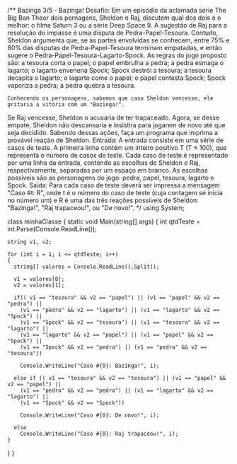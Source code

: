 /**
Bazinga
 3/5 - Bazinga!
 Desafio:
    Em um episódio da aclamada série The Big Ban Theor dois pernagens, Sheldon e Raj, discutem qual 
 dos dois é o melhor: o filme Saturn 3 ou a série Deep Space 9. A sugestão de Raj para a resolução do 
 impasse é uma disputa de Pedra-Papel-Tesoura. Contudo, Sheldon argumenta que, se as partes envolvidas 
 se conhecem, entre 75% e 80% das disputas de Pedra-Papel-Tesoura terminam empatadas, e então sugere o 
 Pedra-Papel-Tesoura-Lagarto-Spock.
    As regras do jogo proposto são:
 a tesoura corta o papel;
 o papel embrulha a pedra;
 a pedra esmaga o lagarto;
 o lagarto envenena Spock;
 Spock destrói a tesoura;
 a tesoura decapita o lagarto;
 o lagarto come o papel;
 o papel contesta Spock;
 Spock vaporiza a pedra;
 a pedra quebra a tesoura.
 
    Conhecendo os personagens, sabemos que caso Sheldon vencesse, ele gritaria a vitória com um "Bazinga!". 
 Se Raj vencesse, Sheldon o acusaria de ter trapaceado. Agora, se desse empate, Sheldon não descansaria e 
 insistira para jogarem de novo até que seja decidido. Sabendo dessas ações, faça um programa que imprima a 
 provável reação de Sheldon.
 Entrada:
    A entrada consiste em uma série de casos de teste. A primeira linha contém um inteiro positivo T (T ≤ 100), 
 que representa o número de casos de teste. Cada caso de teste é representado por uma linha da entrada, contendo 
 as escolhas de Sheldon e Raj, respectivamente, separadas por um espaço em branco. As escolhas possíveis são as 
 personagens do jogo: pedra, papel, tesoura, lagarto e Spock.
 Saida:
    Para cada caso de teste deverá ser impressa a mensagem "Caso #t: R", onde t é o número do caso de teste 
 (cuja contagem se inicia no número um) e R é uma das três reações possíveis de Sheldon: "Bazinga!", 
 "Raj trapaceou!", ou "De novo!".
*/
using System; 

class minhaClasse 
{
  static void Main(string[] args) 
  { 
    int qtdTeste = int.Parse(Console.ReadLine());
    
    string v1, v2;
    
    for (int i = 1; i <= qtdTeste; i++)
    {
      string[] valores = Console.ReadLine().Split();
      
      v1 = valores[0];
      v2 = valores[1];
      
      if(( v1 == "tesoura" && v2 == "papel") || (v1 == "papel" && v2 == "pedra") || 
        (v1 == "pedra" && v2 == "lagarto") || (v1 == "lagarto" && v2 == "Spock") || 
        (v1 == "Spock" && v2 == "tesoura") || (v1 == "tesoura" && v2 == "lagarto") || 
        (v1 == "lagarto" && v2 == "papel") || (v1 == "papel" && v2 == "Spock") || 
        (v1 == "Spock" && v2 == "pedra") || (v1 == "pedra" && v2 == "tesoura"))

        Console.WriteLine("Caso #{0}: Bazinga!", i);                
      
      else if (( v1 == "tesoura" && v2 == "tesoura") || (v1 == "papel" && v2 == "papel") || 
        (v1 == "pedra" && v2 == "pedra") || (v1 == "lagarto" && v2 == "lagarto") || 
        (v1 == "Spock" && v2 == "Spock"))
        
        Console.WriteLine("Caso #{0}: De novo!", i);
      
      else
        Console.WriteLine("Caso #{0}: Raj trapaceou!", i);
    }
  }
}